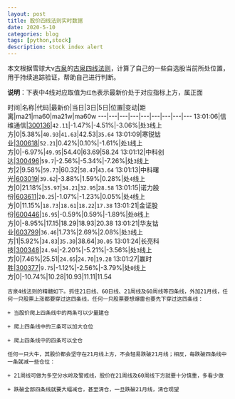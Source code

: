 ```yaml
---
layout: post
title: 股价四线法则实时数据
date: 2020-5-10
categories: blog
tags: [python,stock]
description: stock index alert
---
```



本文根据雪球大v[古泉](https://xueqiu.com/u/7148646888)的[古泉四线法则](https://xueqiu.com/7148646888/130498192)，计算了自己的一些自选股当前所处位置，用于持续追踪验证，帮助自己进行判断。

**说明**：下表中4线对应取值为`红色`表示最新价处于对应指标上方，属正面

时间|名称|代码|最新价|当日|3日|5日|位置|变动|距离|ma21|ma60|ma21w|ma60w
---|---|---|---|---|---|---|---|---
13:01:06|信维通信|[300136](https://xueqiu.com/S/SZ300136)|`42.11`|-1.47%|-4.51%|-3.06%|处`3`线上方|0|5.38%|`40.93`|`41.63`|42.53|`35.64`
13:01:09|寒锐钴业|[300618](https://xueqiu.com/S/SZ300618)|`52.21`|0.42%|0.10%|-1.61%|处`1`线上方|0|-6.97%|`49.95`|54.40|63.69|58.24
13:01:12|中科创达|[300496](https://xueqiu.com/S/SZ300496)|`59.7`|-2.56%|-5.34%|-7.26%|处`3`线上方|2|9.58%|`59.73`|60.32|`58.47`|`43.64`
13:01:13|中科曙光|[603019](https://xueqiu.com/S/SH603019)|`39.62`|-3.88%|1.59%|0.28%|处`4`线上方|0|21.18%|`35.97`|`34.21`|`32.95`|`28.58`
13:01:15|诺力股份|[603611](https://xueqiu.com/S/SH603611)|`20.25`|-1.07%|-1.23%|0.05%|处`4`线上方|0|11.15%|`18.73`|`18.61`|`18.22`|`17.38`
13:01:21|金证股份|[600446](https://xueqiu.com/S/SH600446)|`16.95`|-0.59%|0.59%|-1.89%|处`0`线上方|0|-8.95%|17.15|18.29|18.93|20.38
13:01:21|华友钴业|[603799](https://xueqiu.com/S/SH603799)|`36.46`|1.73%|2.69%|2.08%|处`3`线上方|1|5.92%|`34.83`|`35.30`|38.64|`30.05`
13:01:24|长亮科技|[300348](https://xueqiu.com/S/SZ300348)|`24.94`|-2.20%|-5.21%|-3.56%|处`3`线上方|0|7.46%|25.51|`24.65`|`24.70`|`19.28`
13:01:27|赢时胜|[300377](https://xueqiu.com/S/SZ300377)|`9.75`|-1.12%|-2.56%|-3.79%|处`0`线上方|0|-10.74%|10.28|10.93|11.11|11.54

```
古泉4线法则的精髓如下。抓住21日线、60日线、21周线及60周线等四条线，外加21月线，任何一只股票上涨都要穿过这四条线，任何一只股票要想爆雷也要先下穿过这四条线：

+ 当股价爬上四条线中的两条可以少量建仓

+ 爬上四条线中的三条可以加大仓位

+ 爬上四条线中的四条可以全仓

任何一只大牛，其股价都会坚守在21月线上方，不会轻易跌破21月线；相反，每跌破四条线中一条就减一些仓位：

+ 21周线可做为多空分水岭及警戒线，股价在21周线及60周线下方就要十分慎重，多看少做

+ 跌破全部四条线就要大幅减仓，甚至清仓，一旦跌破21月线，清仓观望
```